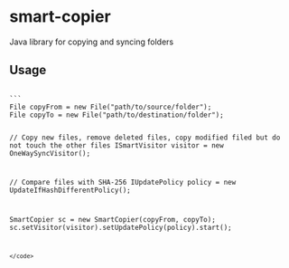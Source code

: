 # smart-copier
Java library for copying and syncing folders

## Usage
<code>
```
File copyFrom = new File("path/to/source/folder");
File copyTo = new File("path/to/destination/folder");

// Copy new files, remove deleted files, copy modified filed but do not touch the other files
ISmartVisitor visitor = new OneWaySyncVisitor();

// Compare files with SHA-256
IUpdatePolicy policy = new UpdateIfHashDifferentPolicy();

SmartCopier sc = new SmartCopier(copyFrom, copyTo);
sc.setVisitor(visitor).setUpdatePolicy(policy).start();
```
</code>
